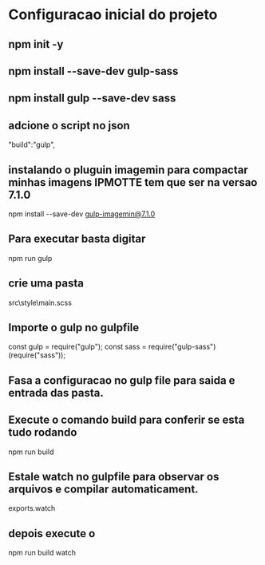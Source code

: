 # Configuracao inicial do projeto

## npm init -y

## npm install --save-dev gulp-sass

## npm install gulp --save-dev sass

## adcione o script no json
"build":"gulp",

## instalando o pluguin imagemin para compactar minhas imagens IPMOTTE tem que ser na versao 7.1.0
npm install --save-dev gulp-imagemin@7.1.0

## Para executar basta digitar
 npm run gulp

## crie uma pasta 
src\style\main.scss

## Importe o gulp no gulpfile
const gulp = require("gulp");
const sass = require("gulp-sass")(require("sass"));

## Fasa a configuracao no gulp file para saida e entrada das pasta.


## Execute o comando build para conferir se esta tudo rodando
npm run build

## Estale watch no gulpfile para observar os arquivos e compilar automaticament.
exports.watch

## depois execute o  
npm run build watch




